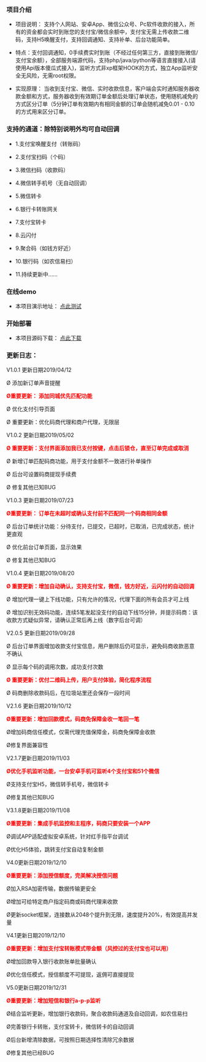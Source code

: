 ### 项目介绍  
- 项目说明： 支持个人网站、安卓App、微信公众号、Pc软件收款的接入，所有的资金都会实时到账您的支付宝/微信余额中，支付宝无需上传收款二维码，支持H5唤醒支付，支持回调通知、支持补单、后台功能简单。

- 特点：支付回调通知，0手续费实时到账（不经过任何第三方，直接到账微信/支付宝余额），全部服务端源代码，支持php/java/python等语言直接接入(请使用Api版本傻瓜式接入)，监听方式非xp框架HOOK的方式，独立App监听安全无风险，无需root权限。

- 实现原理： 当收到支付宝、微信、实时收款信息，客户端会实时通知服务器收款金额和方式，服务器收到有效期订单金额后处理订单状态，使用随机减免的方式区分订单（5分钟订单有效期内有相同金额的订单会随机减免0.01 - 0.10的方式用来区分订单。

### 支持的通道：除特别说明外均可自动回调 

- 1.支付宝唤醒支付（转账码）

- 2.支付宝扫码（个码）

- 3.微信扫码（收款码）

- 4.微信转手机号（无自动回调）

- 5.微信转卡
 
- 6.银行卡转账网关

- 7.支付宝转卡

- 8.云闪付

- 9.聚合码（如钱方好近）

- 10.银行码（如农信易扫） 

- 11.持续更新中……


### 在线demo
- 本项目演示地址： [点此测试](http://ttpay.goodqp.com/)

### 开始部署
- 本项目源码下载： [点此下载](http://ttpay.goodqp.com/)

### 更新日志：

V1.0.1  更新日期2019/04/12

Ø 添加新订单声音提醒

**<font color="#ff0000" style="margin: 0px auto;">Ø重要更新： 添加同城优先匹配功能</font>**

Ø 优化支付引导页面

Ø 重要更新：优化码商代理和商户代理，无限层

V1.0.2  更新日期2019/05/02

**<font color="#ff0000" style="margin: 0px auto;">Ø 重要更新：支付界面添加我已支付按键，点击后锁仓，直至订单完成或取消</font>**

Ø 新增订单匹配码商功能，用于支付金额不一致进行补单操作

Ø 后台可设置码商提现手续费

Ø 修复其他已知BUG

V1.0.3  更新日期2019/07/23

<font color="#ff0000" style="margin: 0px auto;">**Ø重要更新： 订单在未超时或确认支付前不匹配同一个码商相同金额**</font>

Ø 后台订单统计功能：分待支付，已提交，已超时，已取消，已完成状态，统计更直观

Ø 优化前台订单页面，显示效果

Ø 修复其他已知BUG

V1.0.4  更新日期2019/08/20

**<font color="#ff0000" style="margin: 0px auto;">Ø 重要更新：增加自动确认，支持支付宝，微信，钱方好近，云闪付的自动回调</font>**

Ø 增加代理一键上下线功能，只有允许的情况，代理下面的所有会员才可上线

Ø 增加识别无效码功能，连续5笔发起没支付的自动下线15分钟，并提示码商：该收款方式疑似异常，请确认正常后再上线（数字后台可调）

V2.0.5  更新日期2019/09/28

Ø 后台订单界面增加收款支付宝信息，用户删除后仍可显示，避免码商收款恶意不确认

Ø 显示每个码的调用次数，成功支付次数

**<font color="#ff0000" style="margin: 0px auto;">Ø 重要更新：优付二维码上传，用户支付体验，简化程序流程</font>**

Ø 码商删除收款码后，在垃圾站里还会保存一段时间

V2.1.6 更新日期2019/10/12

**<font color="#ff0000" style="margin: 0px auto;">Ø重要更新：增加回款模式，码商免保障金收一笔回一笔</font>**

Ø增加码商信任模式，仅需代理充值保障金，码商免保障金收款

Ø修复界面兼容性

V2.1.7更新日期2019/11/03

**<font color="#ff0000" style="margin: 0px auto;">Ø优化手机监听功能，一台安卓手机可监听4个支付宝和51个微信</font>**

Ø支持支付宝H5，微信转手机号，微信转卡

Ø修复其他已知BUG

V3.1.8更新日期2019/11/08

**<font color="#ff0000" style="margin: 0px auto;">Ø重要更新：集成手机监控和主程序，码商只要安装一个APP</font>**

Ø调试APP适配虚拟安卓系统，针对红手指平台调试

Ø优化H5体验，跳转支付宝自动复制金额

V4.0更新日期2019/12/10

**<font color="#ff0000" style="margin: 0px auto;">Ø重要更新：添加授信额度，完美解决授信问题</font>**

Ø加入RSA加密传输，数据传输更安全

Ø增加可给特定商户指定码商或码商代理来收款

Ø更新socket框架，连接数从2048个提升到无限，速度提升20%，有效提高并发量

V4.1更新日期2019/12/10

**<font color="#ff0000" style="margin: 0px auto;">Ø重要更新：增加支付宝转账模式带金额（风控过的支付宝也可以用）</font>**

Ø增加回款导入银行收款账单批量确认

Ø优化信任模式，授信额度不可提现，返佣可直接提现

V5.0更新日期2019/12/31

<font color="#ff0000" style="margin: 0px auto;">**Ø重要更新：增加短信和银行a-p-p监听**</font>

Ø结合监听更新，增加银行收款码，聚合收款码通道及自动回调，如农信易扫

Ø完善银行卡转账，支付宝转卡，微信转卡的自动回调

Ø后台新增清除数据，可按照日期选择性清除冗余数据

Ø修复其他已经BUG
